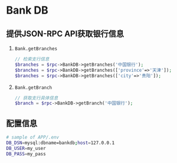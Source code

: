 # Bank DB

## 提供JSON-RPC API获取银行信息
1. `Bank.getBranches`
    ```php
    // 检索支行信息
    $branches = $rpc->BankDB->getBranches('中国银行');
    $branches = $rpc->BankDB->getBranches(['province'=>'天津']);
    $branches = $rpc->BankDB->getBranches(['city'=>'贵阳']);
    ```
2. `Bank.getBranch`
    ```php
    // 获取支行具体信息
    $branch = $rpc->BankDB->getBranch('中国银行');
    ```

## 配置信息
```bash
# sample of APP/.env
DB_DSN=mysql:dbname=bankdb;host=127.0.0.1
DB_USER=my_user
DB_PASS=my_pass
```